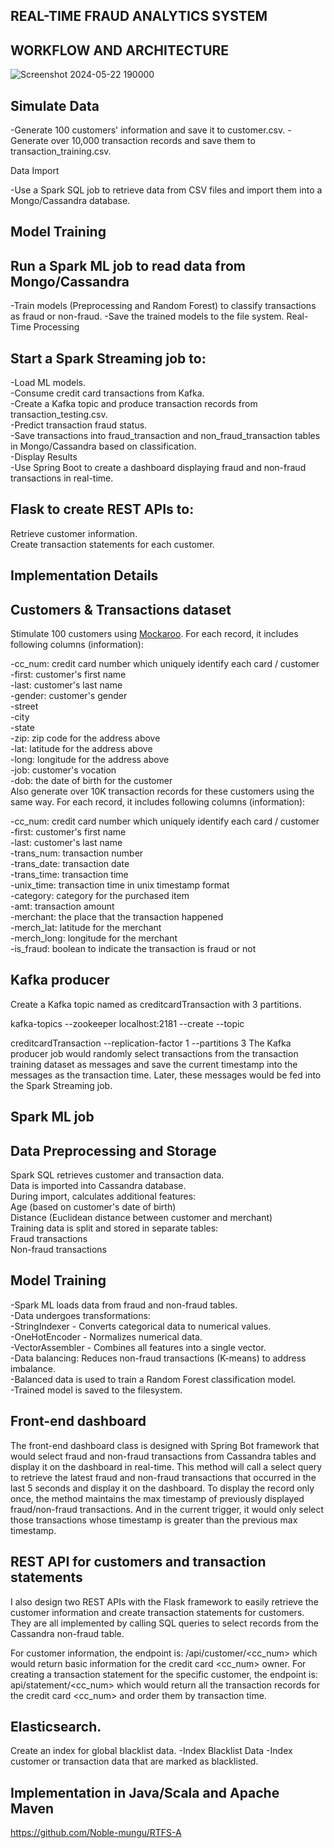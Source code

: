 ## REAL-TIME FRAUD ANALYTICS SYSTEM

## WORKFLOW AND ARCHITECTURE


![Screenshot 2024-05-22 190000](https://github.com/Noble-mungu/RTFS/assets/64100418/4a7d9277-d6c9-4e64-9762-053005911d20)


## Simulate Data

-Generate 100 customers' information and save it to customer.csv.
-Generate over 10,000 transaction records and save them to transaction_training.csv.

Data Import

-Use a Spark SQL job to retrieve data from CSV files and import them into a Mongo/Cassandra database.

## Model Training

## Run a Spark ML job to read data from Mongo/Cassandra
-Train models (Preprocessing and Random Forest) to classify transactions as fraud or non-fraud.
-Save the trained models to the file system.
Real-Time Processing

## Start a Spark Streaming job to:
-Load ML models.</br>
-Consume credit card transactions from Kafka.</br>
-Create a Kafka topic and produce transaction records from transaction_testing.csv.</br>
-Predict transaction fraud status.</br>
-Save transactions into fraud_transaction and non_fraud_transaction tables in Mongo/Cassandra based on classification.</br>
-Display Results</br>
-Use Spring Boot to create a dashboard displaying fraud and non-fraud transactions in real-time.</br>

## Flask to create REST APIs to:
Retrieve customer information.</br>
Create transaction statements for each customer.</br>

## Implementation Details
## Customers & Transactions dataset
Stimulate 100 customers using [Mockaroo](https://www.mockaroo.com/). For each record, it includes following columns (information):</br>

-cc_num: credit card number which uniquely identify each card / customer</br>
-first: customer's first name</br>
-last: customer's last name</br>
-gender: customer's gender</br>
-street</br>
-city</br>
-state</br>
-zip: zip code for the address above</br>
-lat: latitude for the address above</br>
-long: longitude for the address above</br>
-job: customer's vocation</br>
-dob: the date of birth for the customer</br>
Also generate over 10K transaction records for these customers using the same way. For each record, it includes following columns (information):</br>

-cc_num: credit card number which uniquely identify each card / customer</br>
-first: customer's first name</br>
-last: customer's last name</br>
-trans_num: transaction number</br>
-trans_date: transaction date</br>
-trans_time: transaction time</br>
-unix_time: transaction time in unix timestamp format</br>
-category: category for the purchased item</br>
-amt: transaction amount</br>
-merchant: the place that the transaction happened</br>
-merch_lat: latitude for the merchant</br>
-merch_long: longitude for the merchant</br>
-is_fraud: boolean to indicate the transaction is fraud or not</br>


## Kafka producer
Create a Kafka topic named as creditcardTransaction with 3 partitions.

kafka-topics --zookeeper localhost:2181 --create --topic 

creditcardTransaction  --replication-factor 1 --partitions 3
The Kafka producer job would randomly select transactions from the transaction training dataset as messages and save the current timestamp into the messages as the transaction time. Later, these messages would be fed into the Spark Streaming job.
## Spark ML job
## Data Preprocessing and Storage

Spark SQL retrieves customer and transaction data.</br>
Data is imported into Cassandra database.</br>
During import, calculates additional features:</br>
Age (based on customer's date of birth)</br>
Distance (Euclidean distance between customer and merchant)</br>
Training data is split and stored in separate tables:</br>
Fraud transactions</br>
Non-fraud transactions</br>

## Model Training

-Spark ML loads data from fraud and non-fraud tables.</br>
-Data undergoes transformations:</br>
-StringIndexer - Converts categorical data to numerical values.</br>
-OneHotEncoder - Normalizes numerical data.</br>
-VectorAssembler - Combines all features into a single vector.</br>
-Data balancing: Reduces non-fraud transactions (K-means) to address imbalance.</br>
-Balanced data is used to train a Random Forest classification model.</br>
-Trained model is saved to the filesystem.</br>





## Front-end dashboard
The front-end dashboard class is designed with Spring Bot framework that would select fraud and non-fraud transactions from Cassandra tables and display it on the dashboard in real-time. This method will call a select query to retrieve the latest fraud and non-fraud transactions that occurred in the last 5 seconds and display it on the dashboard. To display the record only once, the method maintains the max timestamp of previously displayed fraud/non-fraud transactions. And in the current trigger, it would only select those transactions whose timestamp is greater than the previous max timestamp.

## REST API for customers and transaction statements
I also design two REST APIs with the Flask framework to easily retrieve the customer information and create transaction statements for customers. They are all implemented by calling SQL queries to select records from the Cassandra non-fraud table.

For customer information, the endpoint is: /api/customer/<cc_num> which would return basic information for the credit card <cc_num> owner.
For creating a transaction statement for the specific customer, the endpoint is: api/statement/<cc_num> which would return all the transaction records for the credit card <cc_num> and order them by transaction time.


## Elasticsearch.
Create an index for global blacklist data.
-Index Blacklist Data
-Index customer or transaction data that are marked as blacklisted.


## Implementation in Java/Scala and Apache Maven
https://github.com/Noble-mungu/RTFS-A
